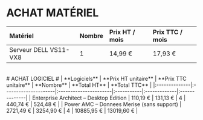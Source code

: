 # ACHAT MATÉRIEL #
| **Matériel** | **Nombre** | **Prix HT / mois** | **Prix TTC / mois** |
|:-------------|:-----------|:-------------------|:--------------------|
| Serveur DELL VS11-VX8 | 1          | 14,99 €            | 17,93 €             |

<br />
# ACHAT LOGICIEL #
| **Logiciels** | **Prix HT unitaire** | **Prix TTC unitaire** | **Nombre** | **Total HT** | **Total TTC** |
|:--------------|:---------------------|:----------------------|:-----------|:-------------|:--------------|
| Enterprise Architect – Desktop Edition | 110,19 €             | 131,13 €              | 4          | 440,74 €     | 524,48 €      |
| Power AMC – Donnees Merise (sans support) | 2721,49 €            | 3254,90 €             | 4          | 10885,95 €   | 13019,60 €    |